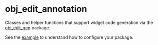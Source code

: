 # obj_edit_annotation

Classes and helper functions that support widget code generation via the
  [obj_edit_gen] package.

See the [example] to understand how to configure your package.

[example]: https://github.com/driftboat/flutter_obj_editor/tree/main/example
[obj_edit_gen]: https://github.com/driftboat/flutter_obj_editor/tree/main/obj_edit_gen